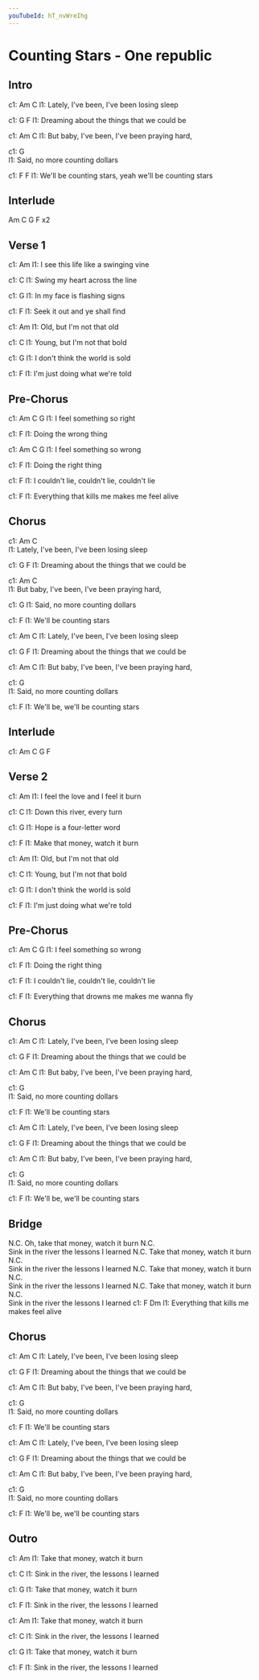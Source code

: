```yaml
---
youTubeId: hT_nvWreIhg
---
```


# Counting Stars - One republic

## Intro
c1: Am                 C
l1: Lately, I've been, I've been losing sleep

c1: G                              F
l1: Dreaming about the things that we could be

c1:     Am               C
l1: But baby, I've been, I've been praying hard,

c1: G                   
l1: Said, no more counting dollars

c1: F                              F
l1: We'll be counting stars, yeah we'll be counting stars

## Interlude
Am  C  G  F  x2

## Verse 1
c1:            Am
l1: I see this life like a swinging vine

c1: C
l1: Swing my heart across the line

c1: G
l1: In my face is flashing signs

c1: F
l1: Seek it out and ye shall find

c1: Am
l1: Old, but I'm not that old

c1: C
l1: Young, but I'm not that bold

c1: G
l1: I don't think the world is sold

c1: F
l1: I'm just doing what we're told

## Pre-Chorus
c1: Am C                G
l1: I feel something so right

c1:           F
l1: Doing the wrong thing

c1: Am C                G
l1: I feel something so wrong

c1:           F
l1: Doing the right thing

c1: F
l1: I couldn't lie, couldn't lie, couldn't lie

c1: F 
l1: Everything that kills me makes me feel alive

## Chorus
c1: Am                 C   
l1: Lately, I've been, I've been losing sleep

c1: G                              F
l1: Dreaming about the things that we could be

c1: Am                   C               
l1: But baby, I've been, I've been praying hard,

c1: G
l1: Said, no more counting dollars

c1: F
l1: We'll be counting stars

c1: Am                 C
l1: Lately, I've been, I've been losing sleep

c1: G                              F
l1: Dreaming about the things that we could be

c1: Am                   C
l1: But baby, I've been, I've been praying hard,

c1: G                       
l1: Said, no more counting dollars

c1: F
l1: We'll be, we'll be counting stars

## Interlude
c1: Am  C  G  F

## Verse 2
c1:            Am 
l1: I feel the love and I feel it burn

c1: C
l1: Down this river, every turn

c1: G
l1: Hope is a four-letter word

c1: F
l1: Make that money, watch it burn

c1: Am
l1: Old, but I'm not that old

c1: C
l1: Young, but I'm not that bold

c1: G
l1: I don't think the world is sold

c1: F
l1: I'm just doing what we're told

## Pre-Chorus
c1: Am  C                 G
l1: I feel something so wrong

c1:           F
l1: Doing the right thing

c1: F
l1: I couldn't lie, couldn't lie, couldn't lie

c1: F
l1: Everything that drowns me makes me wanna fly

## Chorus
c1: Am                 C
l1: Lately, I've been, I've been losing sleep

c1: G                              F
l1: Dreaming about the things that we could be

c1:     Am               C
l1: But baby, I've been, I've been praying hard,

c1: G         
l1: Said, no more counting dollars

c1: F
l1: We'll be counting stars

c1: Am                 C
l1: Lately, I've been, I've been losing sleep

c1: G                              F
l1: Dreaming about the things that we could be

c1:     Am               C
l1: But baby, I've been, I've been praying hard,

c1: G              
l1: Said, no more counting dollars

c1: F
l1: We'll be, we'll be counting stars

## Bridge
N.C.
Oh, take that money, watch it burn
N.C.                                                 
Sink in the river the lessons I learned
N.C.
Take that money, watch it burn
N.C.                                                 
Sink in the river the lessons I learned
N.C.
Take that money, watch it burn
N.C.                                                 
Sink in the river the lessons I learned
N.C.
Take that money, watch it burn
N.C.                                                 
Sink in the river the lessons I learned
c1: F               Dm
l1: Everything that kills me makes feel alive

## Chorus
c1: Am                 C
l1: Lately, I've been, I've been losing sleep

c1: G                              F
l1: Dreaming about the things that we could be

c1:     Am               C
l1: But baby, I've been, I've been praying hard,

c1: G           
l1: Said, no more counting dollars

c1: F
l1: We'll be counting stars

c1: Am                 C
l1: Lately, I've been, I've been losing sleep

c1: G                              F
l1: Dreaming about the things that we could be

c1:     Am               C
l1: But baby, I've been, I've been praying hard,

c1: G                        
l1: Said, no more counting dollars

c1: F
l1: We'll be, we'll be counting stars

## Outro
c1: Am
l1: Take that money, watch it burn

c1: C
l1: Sink in the river, the lessons I learned

c1: G
l1: Take that money, watch it burn

c1: F
l1: Sink in the river, the lessons I learned

c1: Am
l1: Take that money, watch it burn

c1: C
l1: Sink in the river, the lessons I learned

c1: G
l1: Take that money, watch it burn

c1: F 
l1: Sink in the river, the lessons I learned